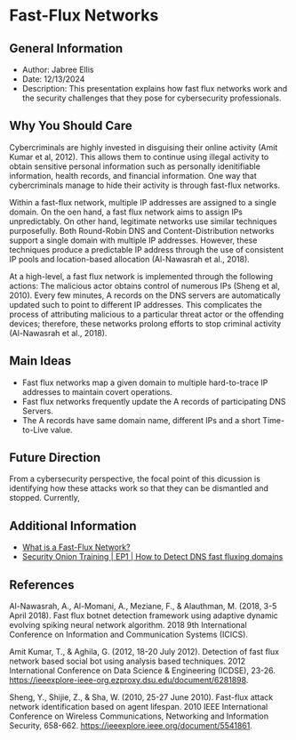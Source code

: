 <h1>Fast-Flux Networks</h1>

<h2>General Information</h2>
<ul>
  <li>Author: Jabree Ellis</li>
  <li>Date: 12/13/2024</li>
  <li>Description: This presentation explains how fast flux networks work and the security challenges that they pose for cybersecurity professionals.</li>
</ul>

<h2>Why You Should Care</h2>
<p>Cybercriminals are highly invested in disguising their online activity (Amit Kumar et al, 2012). This allows them to continue using illegal activity to obtain sensitive personal information such as personally idenitifiable information, health records, and financial information. One way that cybercriminals manage to hide their activity is through fast-flux networks. 

Within a fast-flux network, multiple IP addresses are assigned to a single domain. On the oen hand, a fast flux network aims to assign IPs unpredictably. On other hand, legitimate networks use similar techniques purposefully. Both Round-Robin DNS and Content-Distribution networks support a single domain with multiple IP addresses. However, these techniques produce a predictable IP address through the use of consistent IP pools and location-based allocation (Al-Nawasrah et al., 2018). 

At a high-level, a fast flux network is implemented through the following actions: The malicious actor obtains control of numerous IPs (Sheng et al, 2010). Every few minutes, A records on the DNS servers are automatically updated such to point to different IP addresses. This complicates the process of attributing malicious to a particular threat actor or the offending devices; therefore, these networks prolong efforts to stop criminal activity (Al-Nawasrah et al., 2018).
</p>

<h2>Main Ideas</h2>
<ul>
  <li>Fast flux networks map a given domain to multiple hard-to-trace IP addresses to maintain covert operations.</li>
  <li>Fast flux networks frequently update the A records of participating DNS Servers.</li>
  <li>The A records have same domain name, different IPs and a short Time-to-Live value.</li>
</ul>

<h2>Future Direction</h2>
<p>From a cybersecurity perspective, the focal point of this dicussion is identifying how these attacks work so that they can be dismantled and stopped. Currently, </p>

<h2>Additional Information</h2>
<ul>
  <li><a href="https://www.paloaltonetworks.com/cyberpedia/what-is-a-fast-flux-network">What is a Fast-Flux Network?</a></li>
  <li><a href="https://www.youtube.com/watch?v=4iIR3QEpgF0">Security Onion Training | EP1 | How to Detect DNS fast fluxing domains</a></li>
  
</ul>

<h2>References</h2>
<p>  
Al-Nawasrah, A., Al-Momani, A., Meziane, F., & Alauthman, M. (2018, 3-5 April 2018). Fast flux botnet detection framework using adaptive     dynamic evolving spiking neural network algorithm. 2018 9th International Conference on Information and Communication Systems (ICICS).  

Amit Kumar, T., & Aghila, G. (2012, 18-20 July 2012). Detection of fast flux network based social bot using analysis based techniques. 2012 International Conference on Data Science & Engineering (ICDSE), 23-26. https://ieeexplore-ieee-org.ezproxy.dsu.edu/document/6281898.

Sheng, Y., Shijie, Z., & Sha, W. (2010, 25-27 June 2010). Fast-flux attack network identification based on agent lifespan. 2010 IEEE International Conference on Wireless Communications, Networking and Information Security, 658-662. https://ieeexplore.ieee.org/document/5541861. 
</p>
